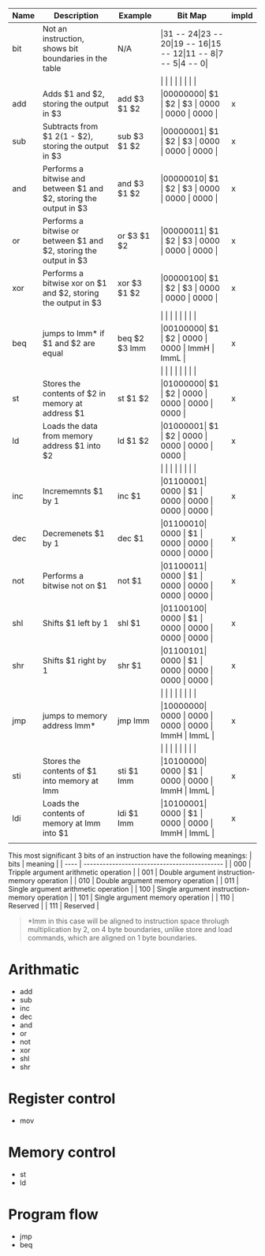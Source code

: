 | Name | Description                                                        | Example       | Bit Map                                                                  | impld |
| ---- | ------------------------------------------------------------------ | ------------- | ------------------------------------------------------------------------ | ----- |
| bit  | Not an instruction, shows bit boundaries in the table              | N/A           | \|31 -- 24\|23 -- 20\|19 -- 16\|15 -- 12\|11 --  8\|7  --  5\|4  --  0\| |       |
|      |                                                                    |               | \|        \|        \|        \|        \|        \|        \|        \| |       |
| add  | Adds $1 and $2, storing the output in $3                           | add $3 $1 $2  | \|00000000\|   $1   \|   $2   \|   $3   \|  0000  \|  0000  \|  0000  \| | x     |
| sub  | Subtracts from $1 $2 ($1 - $2), storing the output in $3           | sub $3 $1 $2  | \|00000001\|   $1   \|   $2   \|   $3   \|  0000  \|  0000  \|  0000  \| | x     |
| and  | Performs a bitwise and between $1 and $2, storing the output in $3 | and $3 $1 $2  | \|00000010\|   $1   \|   $2   \|   $3   \|  0000  \|  0000  \|  0000  \| | x     |
| or   | Performs a bitwise or between $1 and $2, storing the output in $3  | or $3 $1 $2   | \|00000011\|   $1   \|   $2   \|   $3   \|  0000  \|  0000  \|  0000  \| | x     |
| xor  | Performs a bitwise xor on $1 and $2, storing the output in $3      | xor $3 $1 $2  | \|00000100\|   $1   \|   $2   \|   $3   \|  0000  \|  0000  \|  0000  \| | x     |
|      |                                                                    |               | \|        \|        \|        \|        \|        \|        \|        \| |       |
| beq  | jumps to Imm* if $1 and $2 are equal                               | beq $2 $3 Imm | \|00100000\|   $1   \|   $2   \|  0000  \|  0000  \|  ImmH  \|  ImmL  \| | x     |
|      |                                                                    |               | \|        \|        \|        \|        \|        \|        \|        \| |       |
| st   | Stores the contents of $2 in memory at address $1                  | st $1 $2      | \|01000000\|   $1   \|   $2   \|  0000  \|  0000  \|  0000  \|  0000  \| | x     |
| ld   | Loads the data from memory address $1 into $2                      | ld $1 $2      | \|01000001\|   $1   \|   $2   \|  0000  \|  0000  \|  0000  \|  0000  \| | x     |
|      |                                                                    |               | \|        \|        \|        \|        \|        \|        \|        \| |       |
| inc  | Incrememnts $1 by 1                                                | inc $1        | \|01100001\|  0000  \|   $1   \|  0000  \|  0000  \|  0000  \|  0000  \| | x     |
| dec  | Decremenets $1 by 1                                                | dec $1        | \|01100010\|  0000  \|   $1   \|  0000  \|  0000  \|  0000  \|  0000  \| | x     |
| not  | Performs a bitwise not on $1                                       | not $1        | \|01100011\|  0000  \|   $1   \|  0000  \|  0000  \|  0000  \|  0000  \| | x     |
| shl  | Shifts $1 left by 1                                                | shl $1        | \|01100100\|  0000  \|   $1   \|  0000  \|  0000  \|  0000  \|  0000  \| | x     |
| shr  | Shifts $1 right by 1                                               | shr $1        | \|01100101\|  0000  \|   $1   \|  0000  \|  0000  \|  0000  \|  0000  \| | x     |
|      |                                                                    |               | \|        \|        \|        \|        \|        \|        \|        \| |       |
| jmp  | jumps to memory address Imm*                                       | jmp Imm       | \|10000000\|  0000  \|  0000  \|  0000  \|  0000  \|  ImmH  \|  ImmL  \| | x     |
|      |                                                                    |               | \|        \|        \|        \|        \|        \|        \|        \| |       |
| sti  | Stores the contents of $1 into memory at Imm                       | sti $1 Imm    | \|10100000\|  0000  \|   $1   \|  0000  \|  0000  \|  ImmH  \|  ImmL  \| | x     |
| ldi  | Loads the contents of memory at Imm into $1                        | ldi $1 Imm    | \|10100001\|  0000  \|   $1   \|  0000  \|  0000  \|  ImmH  \|  ImmL  \| | x     |
|      |                                                                    |               |                                                                          |       |

This most significant 3 bits of an instruction have the following meanings:
| bits | meaning                                      |
| ---- | -------------------------------------------- |
| 000  | Tripple argument arithmetic operation        |
| 001  | Double argument instruction-memory operation |
| 010  | Double argument memory operation             |
| 011  | Single argument arithmetic operation         |
| 100  | Single argument instruction-memory operation |
| 101  | Single argument memory operation             |
| 110  | Reserved                                     |
| 111  | Reserved                                     |
<!-- Register file input A is connected to bits 23:20, B to 19:16, and C to {1: 19:16, 0: 15:12} -->
> \*Imm in this case will be aligned to instruction space throlugh multiplication by 2, on 4 byte boundaries, unlike store and load commands, which are aligned on 1 byte boundaries.

<!-- \|31 -- 24\|23 --- 16\|15 --  8\|7  --  0\| -->

# Arithmatic
- add
- sub
- inc
- dec
- and
- or
- not
- xor
- shl
- shr

# Register control
- mov

# Memory control
- st
- ld

# Program flow
- jmp
- beq